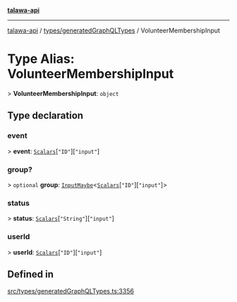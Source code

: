 [**talawa-api**](../../../README.md)

***

[talawa-api](../../../modules.md) / [types/generatedGraphQLTypes](../README.md) / VolunteerMembershipInput

# Type Alias: VolunteerMembershipInput

\> **VolunteerMembershipInput**: `object`

## Type declaration

### event

\> **event**: [`Scalars`](Scalars.md)\[`"ID"`\]\[`"input"`\]

### group?

\> `optional` **group**: [`InputMaybe`](InputMaybe.md)\<[`Scalars`](Scalars.md)\[`"ID"`\]\[`"input"`\]\>

### status

\> **status**: [`Scalars`](Scalars.md)\[`"String"`\]\[`"input"`\]

### userId

\> **userId**: [`Scalars`](Scalars.md)\[`"ID"`\]\[`"input"`\]

## Defined in

[src/types/generatedGraphQLTypes.ts:3356](https://github.com/PalisadoesFoundation/talawa-api/blob/3a5276aff43f5de4f7fab3ec9683a420dcdc7a06/src/types/generatedGraphQLTypes.ts#L3356)
